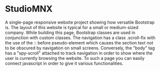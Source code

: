 # StudioMNX
A single-page responsive website project showing how versatile Bootstrap is. The layout of this website is typical for a small or medium-sized company. While building this page, Bootstrap classes are used in conjunction with custom classes. The navigation has a class .scroll-fix with the use of the :: before pseudo-element which causes the section text not to be obscured by navigation on small screens. Conversely, the "body" tag has a "spy-scroll" attached to track navigation in order to show where the user is currently browsing the website. To such a page you can easily connect javascript in order to give it various functionalities.
